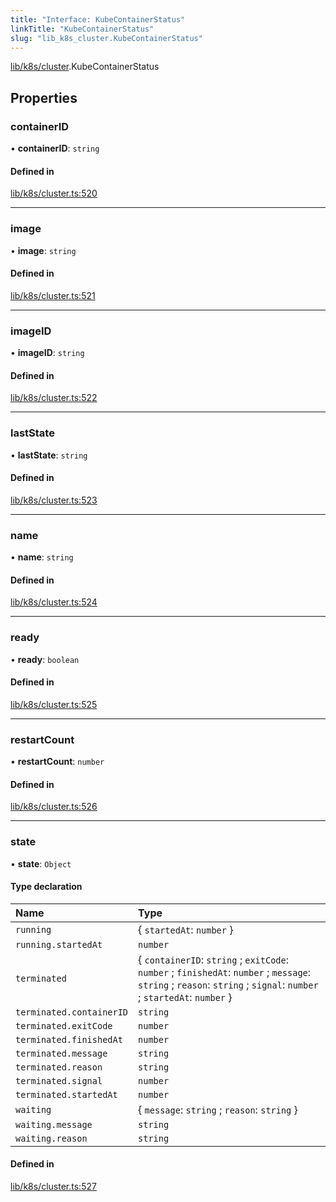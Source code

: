 ```yaml
---
title: "Interface: KubeContainerStatus"
linkTitle: "KubeContainerStatus"
slug: "lib_k8s_cluster.KubeContainerStatus"
---
```


[lib/k8s/cluster](../modules/lib_k8s_cluster.md).KubeContainerStatus

## Properties

### containerID

• **containerID**: `string`

#### Defined in

[lib/k8s/cluster.ts:520](https://github.com/kinvolk/headlamp/blob/ba073244/frontend/src/lib/k8s/cluster.ts#L520)

___

### image

• **image**: `string`

#### Defined in

[lib/k8s/cluster.ts:521](https://github.com/kinvolk/headlamp/blob/ba073244/frontend/src/lib/k8s/cluster.ts#L521)

___

### imageID

• **imageID**: `string`

#### Defined in

[lib/k8s/cluster.ts:522](https://github.com/kinvolk/headlamp/blob/ba073244/frontend/src/lib/k8s/cluster.ts#L522)

___

### lastState

• **lastState**: `string`

#### Defined in

[lib/k8s/cluster.ts:523](https://github.com/kinvolk/headlamp/blob/ba073244/frontend/src/lib/k8s/cluster.ts#L523)

___

### name

• **name**: `string`

#### Defined in

[lib/k8s/cluster.ts:524](https://github.com/kinvolk/headlamp/blob/ba073244/frontend/src/lib/k8s/cluster.ts#L524)

___

### ready

• **ready**: `boolean`

#### Defined in

[lib/k8s/cluster.ts:525](https://github.com/kinvolk/headlamp/blob/ba073244/frontend/src/lib/k8s/cluster.ts#L525)

___

### restartCount

• **restartCount**: `number`

#### Defined in

[lib/k8s/cluster.ts:526](https://github.com/kinvolk/headlamp/blob/ba073244/frontend/src/lib/k8s/cluster.ts#L526)

___

### state

• **state**: `Object`

#### Type declaration

| Name | Type |
| :------ | :------ |
| `running` | { `startedAt`: `number`  } |
| `running.startedAt` | `number` |
| `terminated` | { `containerID`: `string` ; `exitCode`: `number` ; `finishedAt`: `number` ; `message`: `string` ; `reason`: `string` ; `signal`: `number` ; `startedAt`: `number`  } |
| `terminated.containerID` | `string` |
| `terminated.exitCode` | `number` |
| `terminated.finishedAt` | `number` |
| `terminated.message` | `string` |
| `terminated.reason` | `string` |
| `terminated.signal` | `number` |
| `terminated.startedAt` | `number` |
| `waiting` | { `message`: `string` ; `reason`: `string`  } |
| `waiting.message` | `string` |
| `waiting.reason` | `string` |

#### Defined in

[lib/k8s/cluster.ts:527](https://github.com/kinvolk/headlamp/blob/ba073244/frontend/src/lib/k8s/cluster.ts#L527)
